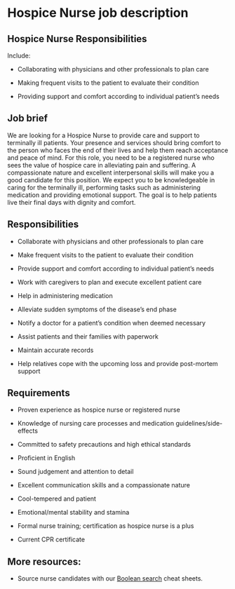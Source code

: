 # Hospice Nurse job description


## Hospice Nurse Responsibilities

Include:

* Collaborating with physicians and other professionals to plan care

* Making frequent visits to the patient to evaluate their condition

* Providing support and comfort according to individual patient’s needs


## Job brief

We are looking for a Hospice Nurse to provide care and support to terminally ill patients. Your presence and services should bring comfort to the person who faces the end of their lives and help them reach acceptance and peace of mind.
For this role, you need to be a registered nurse who sees the value of hospice care in alleviating pain and suffering. A compassionate nature and excellent interpersonal skills will make you a good candidate for this position. We expect you to be knowledgeable in caring for the terminally ill, performing tasks such as administering medication and providing emotional support.
The goal is to help patients live their final days with dignity and comfort.


## Responsibilities

* Collaborate with physicians and other professionals to plan care

* Make frequent visits to the patient to evaluate their condition

* Provide support and comfort according to individual patient’s needs

* Work with caregivers to plan and execute excellent patient care

* Help in administering medication

* Alleviate sudden symptoms of the disease’s end phase

* Notify a doctor for a patient’s condition when deemed necessary

* Assist patients and their families with paperwork

* Maintain accurate records

* Help relatives cope with the upcoming loss and provide post-mortem support


## Requirements

* Proven experience as hospice nurse or registered nurse

* Knowledge of nursing care processes and medication guidelines/side-effects

* Committed to safety precautions and high ethical standards

* Proficient in English

* Sound judgement and attention to detail

* Excellent communication skills and a compassionate nature

* Cool-tempered and patient

* Emotional/mental stability and stamina

* Formal nurse training; certification as hospice nurse is a plus

* Current CPR certificate

## More resources:
* Source nurse candidates with our <a href="https://resources.workable.com/find-nurse-boolean-search-strings">Boolean search</a> cheat sheets.
